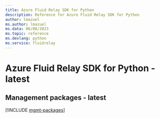 ```yaml
---
title: Azure Fluid Relay SDK for Python
description: Reference for Azure Fluid Relay SDK for Python
author: lmazuel
ms.author: lmazuel
ms.data: 06/08/2023
ms.topic: reference
ms.devlang: python
ms.service: fluidrelay
---
```

# Azure Fluid Relay SDK for Python - latest

## Management packages - latest
[!INCLUDE [mgmt-packages](fluid-relay-mgmt-index.md)]